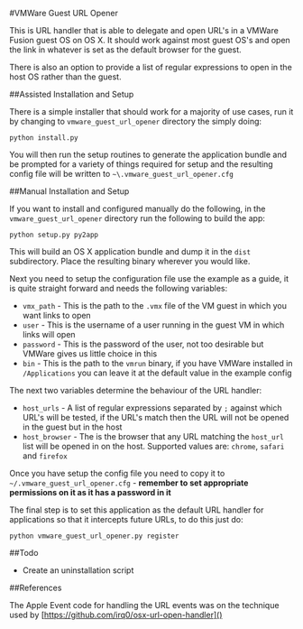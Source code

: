 #VMWare Guest URL Opener

This is URL handler that is able to delegate and open URL's in a VMWare Fusion guest OS on OS X. It should work against
most guest OS's and open the link in whatever is set as the default browser for the guest.

There is also an option to provide a list of regular expressions to open in the host OS rather than the guest.


##Assisted Installation and Setup

There is a simple installer that should work for a majority of use cases, run it by changing to `vmware_guest_url_opener` directory the simply doing:

```
python install.py
```

You will then run the setup routines to generate the application bundle and be prompted for a variety of things required for setup and the resulting config file will be written to `~\.vmware_guest_url_opener.cfg`

##Manual Installation and Setup

If you want to install and configured manually do the following, in the `vmware_guest_url_opener` directory run the following to build the app:

```
python setup.py py2app
```

This will build an OS X application bundle and dump it in the `dist` subdirectory. Place the resulting binary wherever you would like.


Next you need to setup the configuration file use the example as a guide, it is quite straight forward and needs the following variables:

* `vmx_path` - This is the path to the `.vmx` file of the VM guest in which you want links to open
* `user` - This is the username of a user running in the guest VM in which links will open
* `password` - This is the password of the user, not too desirable but VMWare gives us little choice in this
* `bin` - This is the path to the `vmrun` binary, if you have VMWare installed in `/Applications` you can leave it at the default value in the example config

The next two variables determine the behaviour of the URL handler:

* `host_urls` - A list of regular expressions separated by `;` against which URL's will be tested, if the URL's match then the URL will not be opened in the guest but in the host
* `host_browser` - The is the browser that any URL matching the `host_url` list will be opened in on the host. Supported values are: `chrome`, `safari` and `firefox`

Once you have setup the config file you need to copy it to `~/.vmware_guest_url_opener.cfg` - **remember to set appropriate permissions on it as it has a password in it**


The final step is to set this application as the default URL handler for applications so that it intercepts future URLs,
to do this just do:

```
python vmware_guest_url_opener.py register
```

##Todo

* Create an uninstallation script

##References

The Apple Event code for handling the URL events was on the technique used by [https://github.com/irq0/osx-url-open-handler]()